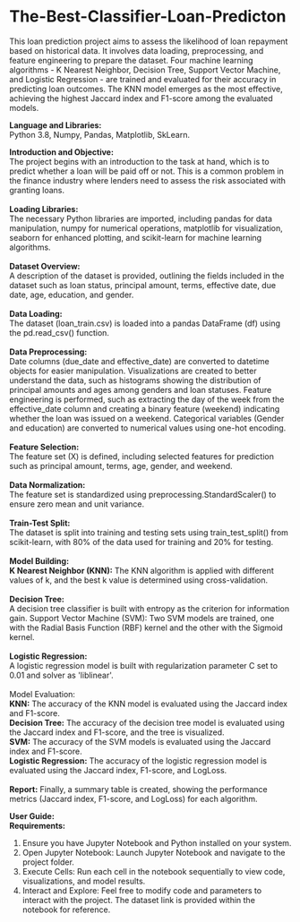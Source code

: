 # The-Best-Classifier-Loan-Predicton
This loan prediction project aims to assess the likelihood of loan repayment based on historical data. It involves data loading, preprocessing, and feature engineering to prepare the dataset. Four machine learning algorithms - K Nearest Neighbor, Decision Tree, Support Vector Machine, and Logistic Regression - are trained and evaluated for their accuracy in predicting loan outcomes. The KNN model emerges as the most effective, achieving the highest Jaccard index and F1-score among the evaluated models.

**Language and Libraries:** <br>
Python 3.8, Numpy, Pandas, Matplotlib, SkLearn.

**Introduction and Objective:** <br>
The project begins with an introduction to the task at hand, which is to predict whether a loan will be paid off or not. This is a common problem in the finance industry where lenders need to assess the risk associated with granting loans. <br> <br>
**Loading Libraries:** <br>
The necessary Python libraries are imported, including pandas for data manipulation, numpy for numerical operations, matplotlib for visualization, seaborn for enhanced plotting, and scikit-learn for machine learning algorithms. <br> <br>
**Dataset Overview:** <br>
A description of the dataset is provided, outlining the fields included in the dataset such as loan status, principal amount, terms, effective date, due date, age, education, and gender. <br> <br>
**Data Loading:** <br>
The dataset (loan_train.csv) is loaded into a pandas DataFrame (df) using the pd.read_csv() function. <br> <br>
**Data Preprocessing:** <br>
Date columns (due_date and effective_date) are converted to datetime objects for easier manipulation.
Visualizations are created to better understand the data, such as histograms showing the distribution of principal amounts and ages among genders and loan statuses.
Feature engineering is performed, such as extracting the day of the week from the effective_date column and creating a binary feature (weekend) indicating whether the loan was issued on a weekend.
Categorical variables (Gender and education) are converted to numerical values using one-hot encoding. <br><br>
**Feature Selection:** <br>
The feature set (X) is defined, including selected features for prediction such as principal amount, terms, age, gender, and weekend. <br><br>
**Data Normalization:** <br>
The feature set is standardized using preprocessing.StandardScaler() to ensure zero mean and unit variance. <br><br>
**Train-Test Split:** <br>
The dataset is split into training and testing sets using train_test_split() from scikit-learn, with 80% of the data used for training and 20% for testing. <br><br>
**Model Building:** <br>
**K Nearest Neighbor (KNN):** The KNN algorithm is applied with different values of k, and the best k value is determined using cross-validation. <br><br>
**Decision Tree:** <br>
A decision tree classifier is built with entropy as the criterion for information gain.
Support Vector Machine (SVM): Two SVM models are trained, one with the Radial Basis Function (RBF) kernel and the other with the Sigmoid kernel. <br><br>
**Logistic Regression:** <br>
A logistic regression model is built with regularization parameter C set to 0.01 and solver as 'liblinear'. <br><br>
Model Evaluation: <br>
**KNN:** The accuracy of the KNN model is evaluated using the Jaccard index and F1-score. <br>
**Decision Tree:** The accuracy of the decision tree model is evaluated using the Jaccard index and F1-score, and the tree is visualized. <br>
**SVM:** The accuracy of the SVM models is evaluated using the Jaccard index and F1-score. <br>
**Logistic Regression:** The accuracy of the logistic regression model is evaluated using the Jaccard index, F1-score, and LogLoss. <br><br>
**Report:** Finally, a summary table is created, showing the performance metrics (Jaccard index, F1-score, and LogLoss) for each algorithm. <br>

**User Guide:** <br>
**Requirements:** <br>
1. Ensure you have Jupyter Notebook and Python installed on your system. <br>
2. Open Jupyter Notebook: Launch Jupyter Notebook and navigate to the project folder. <br>
3. Execute Cells: Run each cell in the notebook sequentially to view code, visualizations, and model results. <br>
4. Interact and Explore: Feel free to modify code and parameters to interact with the project. The dataset link is provided within the notebook for reference. <br>

